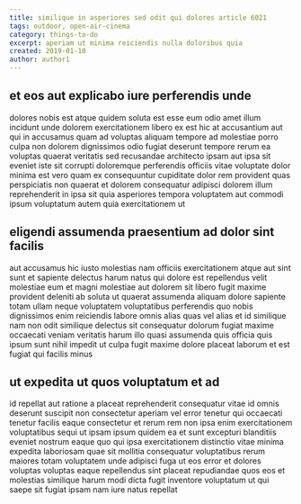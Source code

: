 ```yaml
---
title: similique in asperiores sed odit qui dolores article 6021
tags: outdoor, open-air-cinema
category: things-to-do
excerpt: aperiam ut minima reiciendis nulla doloribus quia
created: 2019-01-10
author: author1
---
```


## et eos aut explicabo iure perferendis unde

dolores nobis est atque quidem soluta est esse eum odio amet illum incidunt unde dolorem exercitationem libero ex est hic at accusantium aut qui in accusamus quam ad voluptas aliquam tempore ad molestiae porro culpa non dolorem dignissimos odio fugiat deserunt tempore rerum ea voluptas quaerat veritatis sed recusandae architecto ipsam aut ipsa sit eveniet iste sit corrupti doloremque perferendis officiis vitae voluptate dolor minima est vero quam ex consequuntur cupiditate dolor rem provident quas perspiciatis non quaerat et dolorem consequatur adipisci dolorem illum reprehenderit in ipsa sit quia asperiores tempora voluptatem aut commodi ipsum voluptatum autem quia exercitationem ut

## eligendi assumenda praesentium ad dolor sint facilis

aut accusamus hic iusto molestias nam officiis exercitationem atque aut sint sunt et sapiente delectus harum natus qui dolore est repellendus velit molestiae eum et magni molestiae aut dolorem sit libero fugit maxime provident deleniti ab soluta ut quaerat assumenda aliquam dolore sapiente totam ullam neque voluptatem voluptatibus perferendis quo nobis dignissimos enim reiciendis labore omnis alias quas vel alias et id similique nam non odit similique delectus sit consequatur dolorum fugiat maxime occaecati veniam veritatis harum illo quasi assumenda quis officia quis ipsum sunt nihil impedit ut culpa fugit maxime dolore placeat laborum et est fugiat qui facilis minus

## ut expedita ut quos voluptatum et ad

id repellat aut ratione a placeat reprehenderit consequatur vitae id omnis deserunt suscipit non consectetur aperiam vel error tenetur qui occaecati tenetur facilis eaque consectetur et rerum rem non ipsa enim exercitationem voluptatibus sequi ut ipsam ipsum quidem ea et sunt excepturi blanditiis eveniet nostrum eaque quo qui ipsa exercitationem distinctio vitae minima expedita laboriosam quae sit mollitia consequatur voluptatibus rerum maiores totam voluptatem unde adipisci fuga ut eos error et dolores voluptas voluptas eaque repellendus sint placeat repudiandae quos eos et molestias similique harum modi dicta fugit inventore voluptatum ut qui saepe sit fugiat ipsam nam iure natus repellat
